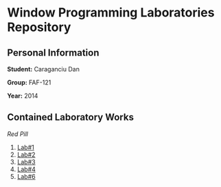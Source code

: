 # Window Programming Laboratories Repository

## Personal Information

**Student:** Caraganciu Dan	

**Group:** FAF-121

**Year:** 2014

## Contained Laboratory Works

_Red Pill_

1. [Lab#1](https://github.com/TUM-FAF/FAF-121-Caraganciu-Dan/tree/master/WP/Lab%231)
2. [Lab#2](https://github.com/TUM-FAF/FAF-121-Caraganciu-Dan/tree/master/WP/Lab%232)
3. [Lab#3](https://github.com/TUM-FAF/FAF-121-Caraganciu-Dan/tree/master/WP/Lab%233)
4. [Lab#4](https://github.com/TUM-FAF/FAF-121-Caraganciu-Dan/tree/master/WP/Lab%234)
6. [Lab#6](https://github.com/TUM-FAF/FAF-121-Caraganciu-Dan/tree/master/WP/Lab%236)
